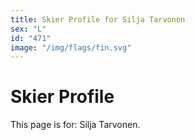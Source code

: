 ```yaml
---
title: Skier Profile for Silja Tarvonen
sex: "L"
id: "471"
image: "/img/flags/fin.svg" 
---
```


# Skier Profile

This page is for: Silja Tarvonen.
    